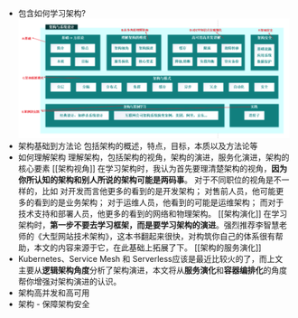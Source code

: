 - 包含如何学习架构?
  ![image.png](../assets/image_1656761006671_0.png)
- 架构基础到方法论
  包括架构的概述，特点，目标，本质以及方法论等
- 如何理解架构
  理解架构，包括架构的视角，架构的演进，服务化演进，架构的核心要素
  [[架构视角]]
  在学习架构时，我认为首先要理清楚架构的视角，**因为你所认知的架构和别人所说的架构可能是两码事**。
  对于不同职位的视角是不一样的，比如
  对开发而言他更多的看到的是开发架构；
  对售前人员，他可能更多的看到的是业务架构；
  对于运维人员，他看到的可能是运维架构；
  而对于技术支持和部署人员，他更多的看到的网络和物理架构。
  [[架构演化]]
  在学习架构时，**第一步不要去学习框架，而是要学习架构的演进**。强烈推荐李智慧老师的《大型网站技术架构》，这本书翻起来很快，对构筑你自己的体系很有帮助，本文的内容来源于它，在此基础上拓展了下。
  [[架构的服务演化]]
- Kubernetes、Service Mesh 和 Serverless应该是最近比较火的了，而上文主要从**逻辑架构角度**分析了架构演进，本文将从**服务演化**和**容器编排化**的角度帮你增强对架构演进的认识。
- 架构高并发和高可用
- 架构 - 保障架构安全